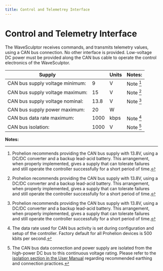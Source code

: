 ```yaml
---
title: Control and Telemetrey Interface
---
```


# Control and Telemetry Interface

The WaveSculptor receives commands, and transmits telemetry values, using a CAN bus connection.  No other interface is provided.  Low-voltage DC power must be provided along the CAN bus cable to operate the control electronics of the WaveSculptor.

| Supply                          |      | Units | Notes:       |
|---------------------------------|------|-------|--------------|
| CAN bus supply voltage minimum: | 9    | V     | Note [^19]   |
| CAN bus supply voltage maximum: | 15   | V     | Note [^19]   |
| CAN bus supply voltage nominal: | 13.8 | V     | Note [^19]   |
| CAN bus supply power maximum:   | 20   | W     |              |
| CAN bus data rate maximum:      | 1000 | kbps  | Note [^20]   |
| CAN bus isolation:              | 1000 | V     | Note [^21]   |

__Notes:__

[^19]:
    Prohelion recommends providing the CAN bus supply with 13.8V, using a DC/DC converter and a backup lead-acid battery.  This arrangement, when properly implemented, gives a supply that can tolerate failures and still operate the controller successfully for a short period of time.

[^20]:
    The data rate used for CAN bus activity is set during configuration and setup of the controller.  Factory default for all Prohelion devices is 500 kbits per second.

[^21]:
    The CAN bus data connection and power supply are isolated from the high-power DC bus to this continuous voltage rating.  Please refer to the [isolation section in the User Manual](../User_Manual/55_High_Power_Connections.md) regarding recommended earthing and connection practices.
